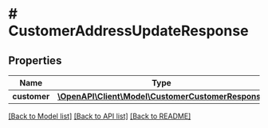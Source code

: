 # # CustomerAddressUpdateResponse


## Properties 


Name | Type | Description | Notes
------------ | ------------- | ------------- | -------------
**customer**| [**\OpenAPI\Client\Model\CustomerCustomerResponse**](CustomerCustomerResponse.md) |   | [optional]


[[Back to Model list]](../../README.md#models) [[Back to API list]](../../README.md#endpoints) [[Back to README]](../../README.md)

